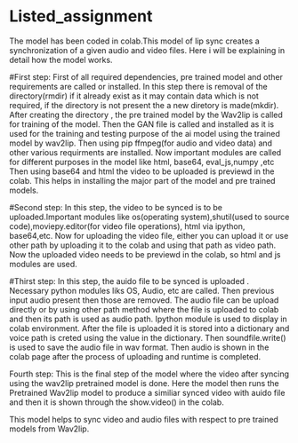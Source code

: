 # Listed_assignment

The model has been coded in colab.This model of lip sync creates a synchronization of a given audio and video files. Here i will be explaining in detail how the model works.

#First step: 
First of all required dependencies, pre trained model and other requirements are called or installed.
In this step there is removal of the directory(rmdir) if it already exist as it may contain data which is not required, if the directory is not present the a new diretory is made(mkdir).
After creating the directory , the pre trained model by the Wav2lip is called for training of the model.
Then the GAN file is called and installed as it is used for the training and testing purpose of the ai model using the trained model by wav2lip.
Then using pip ffmpeg(for audio and video data) and other various requirments are installed.
Now important modules are called for different purposes in the model like html, base64, eval_js,numpy ,etc
Then using base64 and html the video to be uploaded is previewd in the colab.
This helps in installing the major part of the model and pre trained models.

#Second step: 
In this step, the video to be synced is to be uploaded.Important modules like os(operating system),shutil(used to source code),moviepy.editor(for video file operations), html via ipython, base64,etc.
Now for uploading the video file, either you can upload it or use other path by uploading it to the colab and using that path as video path.
Now the uploaded video needs to be previewd in the colab, so html and js modules are used.

#Thirst step:
In this step, the auido file to be synced is uploaded . Necessary python modules liks OS, Audio, etc are called. Then previous input audio present then those are removed.
The audio file can be upload directly or by using other path method where the file is uploaded to colab and then its path is used as audio path.
Ipython module is used to display in colab environment. After the file is uploaded it is stored into a dictionary and voice path is creted using the value in the dictionary. Then soundfile.write() is used to save the audio file in wav format.
Then audio is shown in the colab page after the process of uploading and runtime is completed.

Fourth step:
This is the final step of the model where the video after syncing using the wav2lip pretrained model is done. Here the model then runs the Pretrained Wav2lip model to produce a similiar synced video with auido file and then it is shown through the show.video() in the colab.

This model helps to sync video and audio files with respect to pre trained models from Wav2lip.
